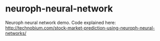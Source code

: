 # neuroph-neural-network
Neuroph neural network demo. Code explained here:
http://technobium.com/stock-market-prediction-using-neuroph-neural-networks/
